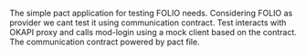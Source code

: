 The simple pact application for testing FOLIO needs.
Considering FOLIO as provider we cant test it using communication contract.
Test interacts with OKAPI proxy and calls mod-login using a mock client based on the contract.
The communication contract powered by pact file.